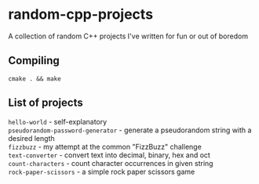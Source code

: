 # random-cpp-projects
A collection of random C++ projects I've written for fun or out of boredom

## Compiling
`cmake . && make`

## List of projects
`hello-world` - self-explanatory  
`pseudorandom-password-generator` - generate a pseudorandom string with a desired length  
`fizzbuzz` - my attempt at the common "FizzBuzz" challenge  
`text-converter` - convert text into decimal, binary, hex and oct  
`count-characters` - count character occurrences in given string  
`rock-paper-scissors` - a simple rock paper scissors game